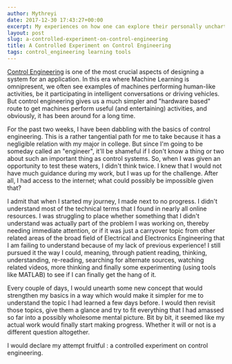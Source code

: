 ```yaml
---
author: Mythreyi
date: 2017-12-30 17:43:27+00:00
excerpt: My experiences on how one can explore their personally uncharted territories, meaning, new concepts that seem almost alien, with a positve attitude.
layout: post
slug: a-controlled-experiment-on-control-engineering
title: A Controlled Experiment on Control Engineering
tags: control_engineering learning tools
---
```


[Control Engineering](https://en.m.wikipedia.org/wiki/Control_engineering) is one of the most crucial aspects of designing a system for an application. In this era where Machine Learning is omnipresent, we often see examples of machines performing human-like activities, be it participating in intelligent conversations or driving vehicles. But control engineering gives us a much simpler and "hardware based" route to get machines perform useful (and entertaining) activities, and obviously, it has been around for a long time.

For the past two weeks, I have been dabbling with the basics of control engineering. This is a rather tangential path for me to take because it has a negligible relation with my major in college. But since I'm going to be someday called an "engineer", it'll be shameful if I don't know a thing or two about such an important thing as control systems. So, when I was given an opportunity to test these waters, I didn't think twice. I knew that I would not have much guidance during my work, but I was up for the challenge. After all, I had access to the internet; what could possibly be impossible given that?

I admit that when I started my journey, I made next to no progress. I didn't understand most of the technical terms that I found in nearly all online resources. I was struggling to place whether something that I didn't understand was actually part of the problem I was working on, thereby needing immediate attention, or if it was just a carryover topic from other related areas of the broad field of Electrical and Electronics Engineering that I am failing to understand because of my lack of previous experience! I still pursued it the way I could, meaning, through patient reading, thinking, understanding, re-reading, searching for alternate sources, watching related videos, more thinking and finally some experimenting (using tools like MATLAB) to see if I can finally get the hang of it.

Every couple of days, I would unearth some new concept that would strengthen my basics in a way which would make it simpler for me to understand the topic I had learned a few days before. I would then revisit those topics, give them a glance and try to fit everything that I had amassed so far into a possibly wholesome mental picture. Bit by bit, it seemed like my actual work would finally start making progress. Whether it will or not is a different question altogether.

I would declare my attempt fruitful : a controlled experiment on control engineering.